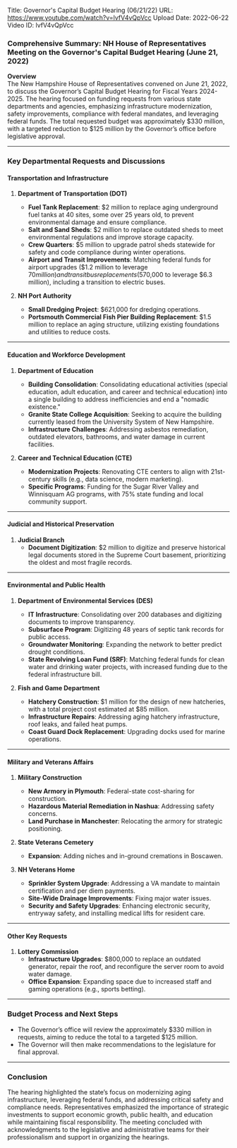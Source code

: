 Title: Governor's Capital Budget Hearing (06/21/22)
URL: https://www.youtube.com/watch?v=lvfV4vQpVcc
Upload Date: 2022-06-22
Video ID: lvfV4vQpVcc

### Comprehensive Summary: NH House of Representatives Meeting on the Governor's Capital Budget Hearing (June 21, 2022)

**Overview**  
The New Hampshire House of Representatives convened on June 21, 2022, to discuss the Governor’s Capital Budget Hearing for Fiscal Years 2024-2025. The hearing focused on funding requests from various state departments and agencies, emphasizing infrastructure modernization, safety improvements, compliance with federal mandates, and leveraging federal funds. The total requested budget was approximately $330 million, with a targeted reduction to $125 million by the Governor’s office before legislative approval.

---

### Key Departmental Requests and Discussions  

#### **Transportation and Infrastructure**  
1. **Department of Transportation (DOT)**  
   - **Fuel Tank Replacement**: $2 million to replace aging underground fuel tanks at 40 sites, some over 25 years old, to prevent environmental damage and ensure compliance.  
   - **Salt and Sand Sheds**: $2 million to replace outdated sheds to meet environmental regulations and improve storage capacity.  
   - **Crew Quarters**: $5 million to upgrade patrol sheds statewide for safety and code compliance during winter operations.  
   - **Airport and Transit Improvements**: Matching federal funds for airport upgrades ($1.2 million to leverage $70 million) and transit bus replacements ($570,000 to leverage $6.3 million), including a transition to electric buses.  

2. **NH Port Authority**  
   - **Small Dredging Project**: $621,000 for dredging operations.  
   - **Portsmouth Commercial Fish Pier Building Replacement**: $1.5 million to replace an aging structure, utilizing existing foundations and utilities to reduce costs.  

---

#### **Education and Workforce Development**  
1. **Department of Education**  
   - **Building Consolidation**: Consolidating educational activities (special education, adult education, and career and technical education) into a single building to address inefficiencies and end a "nomadic existence."  
   - **Granite State College Acquisition**: Seeking to acquire the building currently leased from the University System of New Hampshire.  
   - **Infrastructure Challenges**: Addressing asbestos remediation, outdated elevators, bathrooms, and water damage in current facilities.  

2. **Career and Technical Education (CTE)**  
   - **Modernization Projects**: Renovating CTE centers to align with 21st-century skills (e.g., data science, modern marketing).  
   - **Specific Programs**: Funding for the Sugar River Valley and Winnisquam AG programs, with 75% state funding and local community support.  

---

#### **Judicial and Historical Preservation**  
1. **Judicial Branch**  
   - **Document Digitization**: $2 million to digitize and preserve historical legal documents stored in the Supreme Court basement, prioritizing the oldest and most fragile records.  

---

#### **Environmental and Public Health**  
1. **Department of Environmental Services (DES)**  
   - **IT Infrastructure**: Consolidating over 200 databases and digitizing documents to improve transparency.  
   - **Subsurface Program**: Digitizing 48 years of septic tank records for public access.  
   - **Groundwater Monitoring**: Expanding the network to better predict drought conditions.  
   - **State Revolving Loan Fund (SRF)**: Matching federal funds for clean water and drinking water projects, with increased funding due to the federal infrastructure bill.  

2. **Fish and Game Department**  
   - **Hatchery Construction**: $1 million for the design of new hatcheries, with a total project cost estimated at $85 million.  
   - **Infrastructure Repairs**: Addressing aging hatchery infrastructure, roof leaks, and failed heat pumps.  
   - **Coast Guard Dock Replacement**: Upgrading docks used for marine operations.  

---

#### **Military and Veterans Affairs**  
1. **Military Construction**  
   - **New Armory in Plymouth**: Federal-state cost-sharing for construction.  
   - **Hazardous Material Remediation in Nashua**: Addressing safety concerns.  
   - **Land Purchase in Manchester**: Relocating the armory for strategic positioning.  

2. **State Veterans Cemetery**  
   - **Expansion**: Adding niches and in-ground cremations in Boscawen.  

3. **NH Veterans Home**  
   - **Sprinkler System Upgrade**: Addressing a VA mandate to maintain certification and per diem payments.  
   - **Site-Wide Drainage Improvements**: Fixing major water issues.  
   - **Security and Safety Upgrades**: Enhancing electronic security, entryway safety, and installing medical lifts for resident care.  

---

#### **Other Key Requests**  
1. **Lottery Commission**  
   - **Infrastructure Upgrades**: $800,000 to replace an outdated generator, repair the roof, and reconfigure the server room to avoid water damage.  
   - **Office Expansion**: Expanding space due to increased staff and gaming operations (e.g., sports betting).  

---

### Budget Process and Next Steps  
- The Governor’s office will review the approximately $330 million in requests, aiming to reduce the total to a targeted $125 million.  
- The Governor will then make recommendations to the legislature for final approval.  

---

### Conclusion  
The hearing highlighted the state’s focus on modernizing aging infrastructure, leveraging federal funds, and addressing critical safety and compliance needs. Representatives emphasized the importance of strategic investments to support economic growth, public health, and education while maintaining fiscal responsibility. The meeting concluded with acknowledgments to the legislative and administrative teams for their professionalism and support in organizing the hearings.